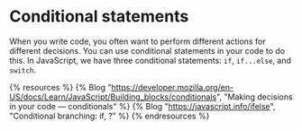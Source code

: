 # Conditional statements 

When you write code, you often want to perform different actions for different decisions. You can use conditional statements in your code to do this. In JavaScript, we have three conditional statements: `if`, `if...else`, and `switch`.

{% resources %}
  {% Blog "https://developer.mozilla.org/en-US/docs/Learn/JavaScript/Building_blocks/conditionals", "Making decisions in your code — conditionals" %}
  {% Blog "https://javascript.info/ifelse", "Conditional branching: if, ?" %}
{% endresources %}

